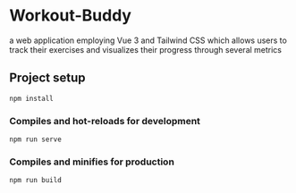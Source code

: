 # Workout-Buddy
a web application employing Vue 3 and Tailwind CSS which allows users to track their exercises and visualizes their progress through several metrics

## Project setup
```
npm install
```

### Compiles and hot-reloads for development
```
npm run serve
```

### Compiles and minifies for production
```
npm run build
```
